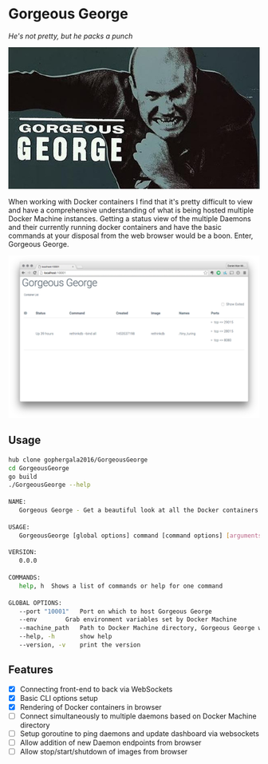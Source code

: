 # Gorgeous George
_He's not pretty, but he packs a punch_

![](/george.jpeg)

When working with Docker containers I find that it's pretty difficult to view and have a comprehensive understanding of what is being hosted multiple Docker Machine instances. Getting a status view of the multiple Daemons and their currently running docker containers and have the basic commands at your disposal from the web browser would be a boon. Enter, Gorgeous George.

![](/ss.png)

## Usage

```bash
hub clone gophergala2016/GorgeousGeorge
cd GorgeousGeorge
go build
./GorgeousGeorge --help

NAME:
   Gorgeous George - Get a beautiful look at all the Docker containers before they knock you out.

USAGE:
   GorgeousGeorge [global options] command [command options] [arguments...]

VERSION:
   0.0.0

COMMANDS:
   help, h	Shows a list of commands or help for one command

GLOBAL OPTIONS:
   --port "10001"	Port on which to host Gorgeous George
   --env		Grab environment variables set by Docker Machine
   --machine_path 	Path to Docker Machine directory, Gorgeous George will scan and monitor all available Docker Machines
   --help, -h		show help
   --version, -v	print the version
```


## Features

- [x] Connecting front-end to back via WebSockets
- [x] Basic CLI options setup
- [x] Rendering of Docker containers in browser
- [ ] Connect simultaneously to multiple daemons based on Docker Machine directory
- [ ] Setup goroutine to ping daemons and update dashboard via websockets
- [ ] Allow addition of new Daemon endpoints from browser
- [ ] Allow stop/start/shutdown of images from browser
